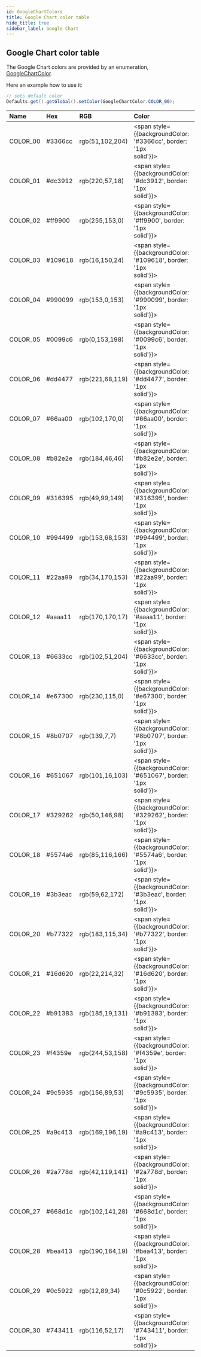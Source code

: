 ```yaml
---
id: GoogleChartColors
title: Google Chart color table
hide_title: true
sidebar_label: Google Chart
---
```


## Google Chart color table

The Google Chart colors are provided by an enumeration, [GoogleChartColor](https://pepstock-org.github.io/Charba/6.5/org/pepstock/charba/client/colors/GoogleChartColor.html).

Here an example how to use it:

```java
// sets default color
Defaults.get().getGlobal().setColor(GoogleChartColor.COLOR_00);
```

| Name | Hex  | RGB  | Color |
| :--- | :--- | :--- | :---- |
| COLOR_00 | #3366cc | rgb(51,102,204) | <span style={{backgroundColor: '#3366cc', border: '1px solid'}}>&nbsp;&nbsp;&nbsp;&nbsp;&nbsp;&nbsp;&nbsp;&nbsp;&nbsp;&nbsp;&nbsp;&nbsp;&nbsp;&nbsp;&nbsp;&nbsp;&nbsp;</span> |
| COLOR_01 | #dc3912 | rgb(220,57,18) | <span style={{backgroundColor: '#dc3912', border: '1px solid'}}>&nbsp;&nbsp;&nbsp;&nbsp;&nbsp;&nbsp;&nbsp;&nbsp;&nbsp;&nbsp;&nbsp;&nbsp;&nbsp;&nbsp;&nbsp;&nbsp;&nbsp;</span> |
| COLOR_02 | #ff9900 | rgb(255,153,0) | <span style={{backgroundColor: '#ff9900', border: '1px solid'}}>&nbsp;&nbsp;&nbsp;&nbsp;&nbsp;&nbsp;&nbsp;&nbsp;&nbsp;&nbsp;&nbsp;&nbsp;&nbsp;&nbsp;&nbsp;&nbsp;&nbsp;</span> |
| COLOR_03 | #109618 | rgb(16,150,24) | <span style={{backgroundColor: '#109618', border: '1px solid'}}>&nbsp;&nbsp;&nbsp;&nbsp;&nbsp;&nbsp;&nbsp;&nbsp;&nbsp;&nbsp;&nbsp;&nbsp;&nbsp;&nbsp;&nbsp;&nbsp;&nbsp;</span> |
| COLOR_04 | #990099 | rgb(153,0,153) | <span style={{backgroundColor: '#990099', border: '1px solid'}}>&nbsp;&nbsp;&nbsp;&nbsp;&nbsp;&nbsp;&nbsp;&nbsp;&nbsp;&nbsp;&nbsp;&nbsp;&nbsp;&nbsp;&nbsp;&nbsp;&nbsp;</span> |
| COLOR_05 | #0099c6 | rgb(0,153,198) | <span style={{backgroundColor: '#0099c6', border: '1px solid'}}>&nbsp;&nbsp;&nbsp;&nbsp;&nbsp;&nbsp;&nbsp;&nbsp;&nbsp;&nbsp;&nbsp;&nbsp;&nbsp;&nbsp;&nbsp;&nbsp;&nbsp;</span> |
| COLOR_06 | #dd4477 | rgb(221,68,119) | <span style={{backgroundColor: '#dd4477', border: '1px solid'}}>&nbsp;&nbsp;&nbsp;&nbsp;&nbsp;&nbsp;&nbsp;&nbsp;&nbsp;&nbsp;&nbsp;&nbsp;&nbsp;&nbsp;&nbsp;&nbsp;&nbsp;</span> |
| COLOR_07 | #66aa00 | rgb(102,170,0) | <span style={{backgroundColor: '#66aa00', border: '1px solid'}}>&nbsp;&nbsp;&nbsp;&nbsp;&nbsp;&nbsp;&nbsp;&nbsp;&nbsp;&nbsp;&nbsp;&nbsp;&nbsp;&nbsp;&nbsp;&nbsp;&nbsp;</span> |
| COLOR_08 | #b82e2e | rgb(184,46,46) | <span style={{backgroundColor: '#b82e2e', border: '1px solid'}}>&nbsp;&nbsp;&nbsp;&nbsp;&nbsp;&nbsp;&nbsp;&nbsp;&nbsp;&nbsp;&nbsp;&nbsp;&nbsp;&nbsp;&nbsp;&nbsp;&nbsp;</span> |
| COLOR_09 | #316395 | rgb(49,99,149) | <span style={{backgroundColor: '#316395', border: '1px solid'}}>&nbsp;&nbsp;&nbsp;&nbsp;&nbsp;&nbsp;&nbsp;&nbsp;&nbsp;&nbsp;&nbsp;&nbsp;&nbsp;&nbsp;&nbsp;&nbsp;&nbsp;</span> |
| COLOR_10 | #994499 | rgb(153,68,153) | <span style={{backgroundColor: '#994499', border: '1px solid'}}>&nbsp;&nbsp;&nbsp;&nbsp;&nbsp;&nbsp;&nbsp;&nbsp;&nbsp;&nbsp;&nbsp;&nbsp;&nbsp;&nbsp;&nbsp;&nbsp;&nbsp;</span> |
| COLOR_11 | #22aa99 | rgb(34,170,153) | <span style={{backgroundColor: '#22aa99', border: '1px solid'}}>&nbsp;&nbsp;&nbsp;&nbsp;&nbsp;&nbsp;&nbsp;&nbsp;&nbsp;&nbsp;&nbsp;&nbsp;&nbsp;&nbsp;&nbsp;&nbsp;&nbsp;</span> |
| COLOR_12 | #aaaa11 | rgb(170,170,17) | <span style={{backgroundColor: '#aaaa11', border: '1px solid'}}>&nbsp;&nbsp;&nbsp;&nbsp;&nbsp;&nbsp;&nbsp;&nbsp;&nbsp;&nbsp;&nbsp;&nbsp;&nbsp;&nbsp;&nbsp;&nbsp;&nbsp;</span> |
| COLOR_13 | #6633cc | rgb(102,51,204) | <span style={{backgroundColor: '#6633cc', border: '1px solid'}}>&nbsp;&nbsp;&nbsp;&nbsp;&nbsp;&nbsp;&nbsp;&nbsp;&nbsp;&nbsp;&nbsp;&nbsp;&nbsp;&nbsp;&nbsp;&nbsp;&nbsp;</span> |
| COLOR_14 | #e67300 | rgb(230,115,0) | <span style={{backgroundColor: '#e67300', border: '1px solid'}}>&nbsp;&nbsp;&nbsp;&nbsp;&nbsp;&nbsp;&nbsp;&nbsp;&nbsp;&nbsp;&nbsp;&nbsp;&nbsp;&nbsp;&nbsp;&nbsp;&nbsp;</span> |
| COLOR_15 | #8b0707 | rgb(139,7,7) | <span style={{backgroundColor: '#8b0707', border: '1px solid'}}>&nbsp;&nbsp;&nbsp;&nbsp;&nbsp;&nbsp;&nbsp;&nbsp;&nbsp;&nbsp;&nbsp;&nbsp;&nbsp;&nbsp;&nbsp;&nbsp;&nbsp;</span> |
| COLOR_16 | #651067 | rgb(101,16,103) | <span style={{backgroundColor: '#651067', border: '1px solid'}}>&nbsp;&nbsp;&nbsp;&nbsp;&nbsp;&nbsp;&nbsp;&nbsp;&nbsp;&nbsp;&nbsp;&nbsp;&nbsp;&nbsp;&nbsp;&nbsp;&nbsp;</span> |
| COLOR_17 | #329262 | rgb(50,146,98) | <span style={{backgroundColor: '#329262', border: '1px solid'}}>&nbsp;&nbsp;&nbsp;&nbsp;&nbsp;&nbsp;&nbsp;&nbsp;&nbsp;&nbsp;&nbsp;&nbsp;&nbsp;&nbsp;&nbsp;&nbsp;&nbsp;</span> |
| COLOR_18 | #5574a6 | rgb(85,116,166) | <span style={{backgroundColor: '#5574a6', border: '1px solid'}}>&nbsp;&nbsp;&nbsp;&nbsp;&nbsp;&nbsp;&nbsp;&nbsp;&nbsp;&nbsp;&nbsp;&nbsp;&nbsp;&nbsp;&nbsp;&nbsp;&nbsp;</span> |
| COLOR_19 | #3b3eac | rgb(59,62,172) | <span style={{backgroundColor: '#3b3eac', border: '1px solid'}}>&nbsp;&nbsp;&nbsp;&nbsp;&nbsp;&nbsp;&nbsp;&nbsp;&nbsp;&nbsp;&nbsp;&nbsp;&nbsp;&nbsp;&nbsp;&nbsp;&nbsp;</span> |
| COLOR_20 | #b77322 | rgb(183,115,34) | <span style={{backgroundColor: '#b77322', border: '1px solid'}}>&nbsp;&nbsp;&nbsp;&nbsp;&nbsp;&nbsp;&nbsp;&nbsp;&nbsp;&nbsp;&nbsp;&nbsp;&nbsp;&nbsp;&nbsp;&nbsp;&nbsp;</span> |
| COLOR_21 | #16d620 | rgb(22,214,32) | <span style={{backgroundColor: '#16d620', border: '1px solid'}}>&nbsp;&nbsp;&nbsp;&nbsp;&nbsp;&nbsp;&nbsp;&nbsp;&nbsp;&nbsp;&nbsp;&nbsp;&nbsp;&nbsp;&nbsp;&nbsp;&nbsp;</span> |
| COLOR_22 | #b91383 | rgb(185,19,131) | <span style={{backgroundColor: '#b91383', border: '1px solid'}}>&nbsp;&nbsp;&nbsp;&nbsp;&nbsp;&nbsp;&nbsp;&nbsp;&nbsp;&nbsp;&nbsp;&nbsp;&nbsp;&nbsp;&nbsp;&nbsp;&nbsp;</span> |
| COLOR_23 | #f4359e | rgb(244,53,158) | <span style={{backgroundColor: '#f4359e', border: '1px solid'}}>&nbsp;&nbsp;&nbsp;&nbsp;&nbsp;&nbsp;&nbsp;&nbsp;&nbsp;&nbsp;&nbsp;&nbsp;&nbsp;&nbsp;&nbsp;&nbsp;&nbsp;</span> |
| COLOR_24 | #9c5935 | rgb(156,89,53) | <span style={{backgroundColor: '#9c5935', border: '1px solid'}}>&nbsp;&nbsp;&nbsp;&nbsp;&nbsp;&nbsp;&nbsp;&nbsp;&nbsp;&nbsp;&nbsp;&nbsp;&nbsp;&nbsp;&nbsp;&nbsp;&nbsp;</span> |
| COLOR_25 | #a9c413 | rgb(169,196,19) | <span style={{backgroundColor: '#a9c413', border: '1px solid'}}>&nbsp;&nbsp;&nbsp;&nbsp;&nbsp;&nbsp;&nbsp;&nbsp;&nbsp;&nbsp;&nbsp;&nbsp;&nbsp;&nbsp;&nbsp;&nbsp;&nbsp;</span> |
| COLOR_26 | #2a778d | rgb(42,119,141) | <span style={{backgroundColor: '#2a778d', border: '1px solid'}}>&nbsp;&nbsp;&nbsp;&nbsp;&nbsp;&nbsp;&nbsp;&nbsp;&nbsp;&nbsp;&nbsp;&nbsp;&nbsp;&nbsp;&nbsp;&nbsp;&nbsp;</span> |
| COLOR_27 | #668d1c | rgb(102,141,28) | <span style={{backgroundColor: '#668d1c', border: '1px solid'}}>&nbsp;&nbsp;&nbsp;&nbsp;&nbsp;&nbsp;&nbsp;&nbsp;&nbsp;&nbsp;&nbsp;&nbsp;&nbsp;&nbsp;&nbsp;&nbsp;&nbsp;</span> |
| COLOR_28 | #bea413 | rgb(190,164,19) | <span style={{backgroundColor: '#bea413', border: '1px solid'}}>&nbsp;&nbsp;&nbsp;&nbsp;&nbsp;&nbsp;&nbsp;&nbsp;&nbsp;&nbsp;&nbsp;&nbsp;&nbsp;&nbsp;&nbsp;&nbsp;&nbsp;</span> |
| COLOR_29 | #0c5922 | rgb(12,89,34) | <span style={{backgroundColor: '#0c5922', border: '1px solid'}}>&nbsp;&nbsp;&nbsp;&nbsp;&nbsp;&nbsp;&nbsp;&nbsp;&nbsp;&nbsp;&nbsp;&nbsp;&nbsp;&nbsp;&nbsp;&nbsp;&nbsp;</span> |
| COLOR_30 | #743411 | rgb(116,52,17) | <span style={{backgroundColor: '#743411', border: '1px solid'}}>&nbsp;&nbsp;&nbsp;&nbsp;&nbsp;&nbsp;&nbsp;&nbsp;&nbsp;&nbsp;&nbsp;&nbsp;&nbsp;&nbsp;&nbsp;&nbsp;&nbsp;</span> |
